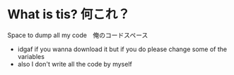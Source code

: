 # What is tis? 何これ？
Space to dump all my code　俺のコードスペース
* idgaf if you wanna download it but if you do please change some of the variables
* also I don't write all the code by myself
